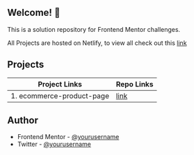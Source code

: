 ## Welcome! 👋

This is a solution repository for Frontend Mentor challenges.

All Projects are hosted on Netlify, to view all check out this [link](https://www.frontendmentor.io/profile/msxtafa)


## Projects

| Project Links  | Repo Links |
| ------------- | ------------- |
| 1. ecommerce-product-page | [link](https://github.com/msxtafa/frontend-mentor-challenges/tree/main/ecommerce-product-page-main) |




## Author

- Frontend Mentor - [@yourusername](https://www.frontendmentor.io/profile/msxtafa)
- Twitter - [@yourusername](https://www.twitter.com/msxtafa)


